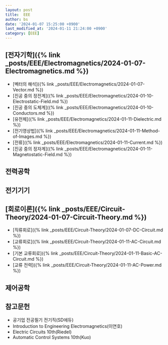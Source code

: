 ```yaml
---
layout: post
title:  EEE
author: bs
date: '2024-01-07 15:25:00 +0900'
last_modified_at: '2024-01-11 21:24:00 +0900'
category: [EEE]
---
```


## [전자기학]({% link _posts/EEE/Electromagnetics/2024-01-07-Electromagnetics.md %})
- [벡터의 해석]({% link _posts/EEE/Electromagnetics/2024-01-07-Vector.md %})
- [진공 중의 정전계]({% link _posts/EEE/Electromagnetics/2024-01-10-Electrostatic-Field.md %})
- [진공 중의 도체계]({% link _posts/EEE/Electromagnetics/2024-01-10-Conductors.md %})
- [유전체]({% link _posts/EEE/Electromagnetics/2024-01-11-Dielectric.md %})
- [전기영상법]({% link _posts/EEE/Electromagnetics/2024-01-11-Method-of-Images.md %})
- [전류]({% link _posts/EEE/Electromagnetics/2024-01-11-Current.md %})
- [진공 중의 정자계]({% link _posts/EEE/Electromagnetics/2024-01-11-Magnetostatic-Field.md %})

## 전력공학

## 전기기기

## [회로이론]({% link _posts/EEE/Circuit-Theory/2024-01-07-Circuit-Theory.md %})
- [직류회로]({% link _posts/EEE/Circuit-Theory/2024-01-07-DC-Circuit.md %})
- [교류회로]({% link _posts/EEE/Circuit-Theory/2024-01-11-AC-Circuit.md %})
- [기본 교류회로]({% link _posts/EEE/Circuit-Theory/2024-01-11-Basic-AC-Circuit.md %})
- [교류 전력]({% link _posts/EEE/Circuit-Theory/2024-01-11-AC-Power.md %})

## 제어공학

## 참고문헌
- 공기업 전공필기 전기직(SD에듀)
- Introduction to Engineering Electromagnetics(이연호)
- Electric Circuits 10th(Riedel)
- Automatic Control Systems 10th(Kuo)